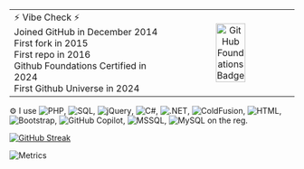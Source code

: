 <table style="border:0" align="center">
  <tr>
    <td>⚡ Vibe Check ⚡<br>
      Joined GitHub in December 2014<br>
      First fork in 2015<br>
      First repo in 2016<br>
      Github Foundations Certified in 2024<br>
      First Github Universe in 2024 
    </td>
    <td rowspan="3" align="center">
     <a href="https://www.credly.com/badges/ed0a46c0-d3e3-43a1-aa29-9ce3441f21d5">
        <img src="https://christie.technology/assets/img/credly-github-foundations.png" alt="GitHub Foundations Badge" style="width:50%;">
      </a>
</td>
  </tr>
</table>


⚙️ I use ![PHP](https://img.shields.io/badge/php-777BB4.svg?style=flat-square&logo=php&logoColor=white), ![SQL](https://img.shields.io/badge/sql-CC2927.svg?style=flat-square&logo=microsoft-sql-server&logoColor=white), ![jQuery](https://img.shields.io/badge/jquery-0769AD.svg?style=flat-square&logo=jquery&logoColor=white), ![C#](https://img.shields.io/badge/c%23-239120.svg?style=flat-square&logo=c-sharp&logoColor=white), ![.NET](https://img.shields.io/badge/.NET-512BD4.svg?style=flat-square&logo=dotnet&logoColor=white), ![ColdFusion](https://img.shields.io/badge/coldfusion-3A4EBB.svg?style=flat-square), ![HTML](https://img.shields.io/badge/html5-E34F26.svg?style=flat-square&logo=html5&logoColor=white), ![Bootstrap](https://img.shields.io/badge/bootstrap-7952B3.svg?style=flat-square&logo=bootstrap&logoColor=white), ![GitHub Copilot](https://img.shields.io/badge/github%20copilot-1B1F23.svg?style=flat-square&logo=github&logoColor=white), ![MSSQL](https://img.shields.io/badge/mssql-CC2927.svg?style=flat-square&logo=microsoft-sql-server&logoColor=white), ![MySQL](https://img.shields.io/badge/mysql-4479A1.svg?style=flat-square&logo=mysql&logoColor=white) on the reg.

[![GitHub Streak](https://streak-stats.demolab.com/?user=christie304)](https://git.io/streak-stats)


![Metrics](https://metrics.lecoq.io/christie304?template=classic&lines=1&stars=1&habits=1&activity=1&achievements=1&isocalendar=1&base=header%2C%20activity%2C%20community%2C%20repositories%2C%20metadata&base.indepth=false&base.hireable=false&base.skip=false&isocalendar=false&isocalendar.duration=half-year&lines=false&lines.sections=base&lines.repositories.limit=4&lines.history.limit=1&lines.delay=0&stars=false&stars.limit=4&habits=false&habits.from=200&habits.days=14&habits.facts=true&habits.charts=false&habits.charts.type=classic&habits.trim=false&habits.languages.limit=8&habits.languages.threshold=0%25&achievements=false&achievements.threshold=C&achievements.secrets=true&achievements.display=detailed&achievements.limit=0&activity=false&activity.limit=5&activity.load=300&activity.days=14&activity.visibility=all&activity.timestamps=false&activity.filter=all&config.timezone=America%2FNew_York)

<!--START_SECTION:badges-->
<!--END_SECTION:badges-->

<!--
https://christie.technology/assets/img/credly-github-foundations.png

**christie304/christie304** is a ✨ _special_ ✨ repository because its `README.md` (this file) appears on your GitHub profile.

Here are some ideas to get you started:

- 🔭 I’m currently working on ...
- 🌱 I’m currently learning ...
- 👯 I’m looking to collaborate on ...
- 🤔 I’m looking for help with ...
- 💬 Ask me about ...
- 📫 How to reach me: ...
- 😄 Pronouns: ...
- ⚡ Fun fact: ...
-->
